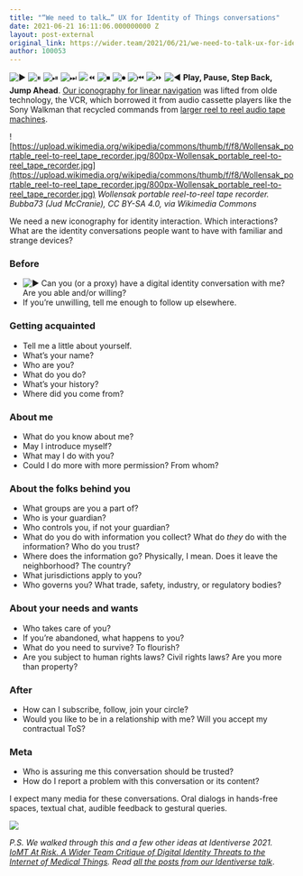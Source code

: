 ```yaml
---
title: "“We need to talk…” UX for Identity of Things conversations"
date: 2021-06-21 16:11:06.000000000 Z
layout: post-external
original_link: https://wider.team/2021/06/21/we-need-to-talk-ux-for-identity-of-things-conversations/
author: 100053
---
```


![▶](https://s0.wp.com/wp-content/mu-plugins/wpcom-smileys/twemoji/2/72x72/25b6.png) ![⏸](https://s0.wp.com/wp-content/mu-plugins/wpcom-smileys/twemoji/2/72x72/23f8.png) ![⏯](https://s0.wp.com/wp-content/mu-plugins/wpcom-smileys/twemoji/2/72x72/23ef.png) ![⏭](https://s0.wp.com/wp-content/mu-plugins/wpcom-smileys/twemoji/2/72x72/23ed.png) ![⏪](https://s0.wp.com/wp-content/mu-plugins/wpcom-smileys/twemoji/2/72x72/23ea.png) ![⏹](https://s0.wp.com/wp-content/mu-plugins/wpcom-smileys/twemoji/2/72x72/23f9.png) ![⏺](https://s0.wp.com/wp-content/mu-plugins/wpcom-smileys/twemoji/2/72x72/23fa.png) ![⏮](https://s0.wp.com/wp-content/mu-plugins/wpcom-smileys/twemoji/2/72x72/23ee.png) ![⏩](https://s0.wp.com/wp-content/mu-plugins/wpcom-smileys/twemoji/2/72x72/23e9.png) ![◀](https://s0.wp.com/wp-content/mu-plugins/wpcom-smileys/twemoji/2/72x72/25c0.png) **Play, Pause, Step Back, Jump Ahead**. [Our iconography for linear navigation](https://en.wikipedia.org/wiki/Media_control_symbols) was lifted from olde technology, the VCR, which borrowed it from audio cassette players like the Sony Walkman that recycled commands from [larger reel to reel audio tape machines](https://en.wikipedia.org/wiki/Wollensak).

![https://upload.wikimedia.org/wikipedia/commons/thumb/f/f8/Wollensak_portable_reel-to-reel_tape_recorder.jpg/800px-Wollensak_portable_reel-to-reel_tape_recorder.jpg](https://upload.wikimedia.org/wikipedia/commons/thumb/f/f8/Wollensak_portable_reel-to-reel_tape_recorder.jpg/800px-Wollensak_portable_reel-to-reel_tape_recorder.jpg)
_Wollensak portable reel-to-reel tape recorder. Bubba73 (Jud McCranie), CC BY-SA 4.0, via Wikimedia Commons_

We need a new iconography for identity interaction. Which interactions? What are the identity conversations people want to have with familiar and strange devices?

### Before

- ![▶](https://s0.wp.com/wp-content/mu-plugins/wpcom-smileys/twemoji/2/72x72/25b6.png) Can you (or a proxy) have a digital identity conversation with me? Are you able and/or willing?
- If you’re unwilling, tell me enough to follow up elsewhere.

### Getting acquainted

- Tell me a little about yourself.
- What’s your name?
- Who are you?
- What do you do?
- What’s your history?
- Where did you come from?

### About me

- What do you know about me?
- May I introduce myself?
- What may I do with you?
- Could I do more with more permission? From whom?

### About the folks behind you

- What groups are you a part of?
- Who is your guardian?
- Who controls you, if not your guardian?
- What do you do with information you collect? What do _they_ do with the information? Who do you trust?
- Where does the information go? Physically, I mean. Does it leave the neighborhood? The country?
- What jurisdictions apply to you?
- Who governs you? What trade, safety, industry, or regulatory bodies?

### About your needs and wants

- Who takes care of you?
- If you’re abandoned, what happens to you?
- What do you need to survive? To flourish?
- Are you subject to human rights laws? Civil rights laws? Are you more than property?

### After

- How can I subscribe, follow, join your circle?
- Would you like to be in a relationship with me? Will you accept my contractual ToS?

### Meta

- Who is assuring me this conversation should be trusted?
- How do I report a problem with this conversation or its content?

I expect many media for these conversations. Oral dialogs in hands-free spaces, textual chat, audible feedback to gestural queries.

![](https://widerteam.files.wordpress.com/2021/06/casiocasetterecorder.png?w=150)

_P.S. We walked through this and a few other ideas at Identiverse 2021. [IoMT At Risk. A Wider Team Critique of Digital Identity Threats to the Internet of Medical Things](https://identiverse.com/idv2021/session/SESBMNB2HOYEIUYFD/). Read [all the posts from our Identiverse talk](https://wider.team/tag/identiverse-2021/)_.

